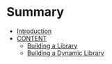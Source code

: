# Summary

* [Introduction](README.md)
* [CONTENT](chapter1.md)
   * [Building a Library](building_a_library.md)
   * [Building a Dynamic Library](building_a_dynamic_library.md)

